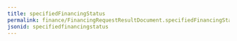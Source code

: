 ```yaml
---
title: specifiedFinancingStatus
permalink: finance/FinancingRequestResultDocument.specifiedFinancingStatus.html
jsonid: specifiedfinancingstatus
---
```

